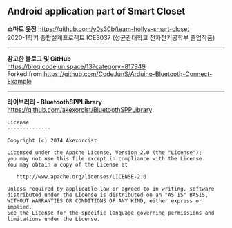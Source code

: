 ## Android application part of Smart Closet

**스마트 옷장**
https://github.com/y0s30b/team-hollys-smart-closet  
2020-1학기 종합설계프로젝트 ICE3037 (성균관대학교 전자전기공학부 졸업작품)  
***
**참고한 블로그 및 GitHub**  
https://blog.codejun.space/13?category=817949  
Forked from https://github.com/CodeJunS/Arduino-Bluetooth-Connect-Example  
***
**라이브러리 - BluetoothSPPLibrary**  
https://github.com/akexorcist/BluetoothSPPLibrary  

    License
    --------------

    Copyright (c) 2014 Akexorcist

    Licensed under the Apache License, Version 2.0 (the "License");
    you may not use this file except in compliance with the License.
    You may obtain a copy of the License at

       http://www.apache.org/licenses/LICENSE-2.0

    Unless required by applicable law or agreed to in writing, software
    distributed under the License is distributed on an "AS IS" BASIS,
    WITHOUT WARRANTIES OR CONDITIONS OF ANY KIND, either express or implied.
    See the License for the specific language governing permissions and
    limitations under the License.
